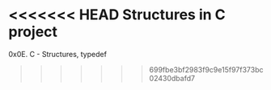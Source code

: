 <<<<<<< HEAD
Structures in C project
=======
0x0E. C - Structures, typedef
>>>>>>> 699fbe3bf2983f9c9e15f97f373bc02430dbafd7
